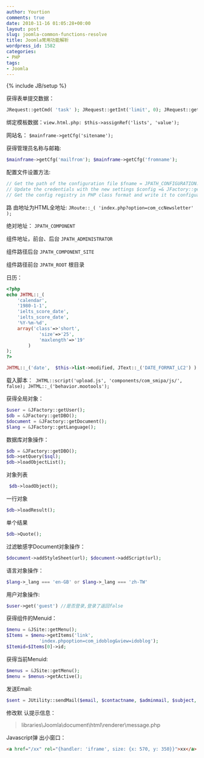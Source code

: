 ```yaml
---
author: Yourtion
comments: true
date: 2010-11-16 01:05:28+00:00
layout: post
slug: joomla-common-functions-resolve
title: Joomla常用功能解析
wordpress_id: 1582
categories: 
- PHP
tags: 
- Joomla
---
```

{% include JB/setup %}

获得表单提交数据： 

```php
JRequest::getCmd( 'task' ); JRequest::getInt('limit', 0); JRequest::getVar('message', '');
```

绑定模板数据：```view.html.php: $this->assignRef('lists', 'value');```

网站名： ```$mainframe->getCfg('sitename');```

获得管理员名称与邮箱:

```php
$mainframe->getCfg('mailfrom'); $mainframe->getCfg('fromname');
```

配置文件设置方法:

```php
// Get the path of the configuration file $fname = JPATH_CONFIGURATION.DS.'configuration.php';  // clear cache $cache = JFactory::getCache(); $cache->clean();
// Update the credentials with the new settings $config =& JFactory::getConfig(); $config->setValue('config.form_email', 'xxx');
// Get the config registry in PHP class format and write it to configuation.php jimport('[Joomla](http://joomla.kuaizhanbao.com/).filesystem.file'); if (!JFile::write($fname, $config->toString('PHP', 'config', array('class' => 'JConfig')))) { $msg = JText::_('ERRORCONFIGFILE'); }
```

路 由地址为HTML全地址: ```JRoute::_( 'index.php?option=com_ccNewsletter' );```

绝对地址： ```JPATH_COMPONENT```

组件地址，前台、后台 ```JPATH_ADMINISTRATOR```

组件路径后台 ```JPATH_COMPONENT_SITE```

组件路径前台 ```JPATH_ROOT``` 根目录

日历： 

```php
<?php 
echo JHTML::_(
	'calendar', 
	'1980-1-1', 
	'ielts_score_date', 
	'ielts_score_date', 
	'%Y-%m-%d', 
	array('class'=>'short', 
			'size'=>'25',  
			'maxlength'=>'19'
		)
); 
?>

JHTML::_('date',  $this->list->modified, JText::_('DATE_FORMAT_LC2') )
```

载入脚本：``` JHTML::script('upload.js', 'components/com_smipa/js/', false); JHTML::_('behavior.mootools');```

获得全局对象：

```php
$user = &JFactory::getUser(); 
$db = &JFactory::getDBO(); 
$document = &JFactory::getDocument(); 
$lang = &JFactory::getLanguage();
```

数据库对象操作：

```php
$db = &JFactory::getDBO();
$db->setQuery($sql); 
$db->loadObjectList();
```

对象列表

```php
 $db->loadObject();
```

一行对象 

```php
$db->loadResult();
```

单个结果

```php
$db->Quote();
```

过滤敏感字Document对象操作：

```php
$document->addStyleSheet(url); $document->addScript(url);
```

语言对象操作：

```php
$lang->_lang === 'en-GB' or $lang->_lang === 'zh-TW'
```

用户对象操作:

```php
$user->get('guest') //是否登录,登录了返回false
```

获得组件的Menuid：

```php
$menu = &JSite::getMenu(); 
$Items = $menu->getItems('link', 
			'index.phpoption=com_idoblog&view=idoblog'); 
$Itemid=$Items[0]->id;
```

获得当前Menuid:

```php
$menus = &JSite::getMenu(); 
$menu = $menus->getActive();
```

发送Email:

```php
$sent = JUtility::sendMail($email, $contactname, $adminmail, $subject, $body, true); if (!$sent) { $this->setError("Send email failed."); }
```

修改默 认提示信息：

>libraries\Joomla\document\html\renderer\message.php

Javascript弹 出小窗口：

```html
<a href="/xx" rel="{handler: 'iframe', size: {x: 570, y: 350}}">xx</a>
```
